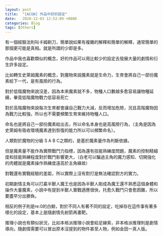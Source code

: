 ```yaml
---
layout: post
title:  "[ACGN] 作品中好的設定"
date:   2020-12-03 12:52:09 +0800
categories: Blog
tags: [Others]
---
```



有一個經驗法則叫卡姆剃刀，簡單說如果有複雜的解釋和簡單的解釋，通常簡單的那個更可能是真相。就是所謂的少即是多。

作品中我也喜歡類似的概念，好的作品可以用比較少的設定去發展大量的劇情和衍生許多設定。

比如轉生史萊姆魔素的概念，對魔物來說魔素就是生命力，生育會將自己一部份魔素給下一代，是有風險的行為。

對於低階魔物來說沒差，因為本來魔素就不多，物種人口數越多愈容易讓物種延續，畢竟低階魔物戰力低容易死亡

對於高階魔物來說每次生育都會讓自己戰力大減，反而增加危險，況且高階魔物因為戰力比較強，所以也不需要頻繁生育來維持物種人口。

命名也是將自己一部份魔素給出去，所以命名本身也是高風險行為，（主角是因為史萊姆有吸收環境魔素達到恢復的能力所以可以頻繁命名）。

 人類對於魔物的分級 S A B C之類的，是基於魔素量作為判斷依據。

但是魔素量不能作為實際戰鬥力指標，因為還有技能熟練度問題，魔素的控制精細度和技能熟練程度對於戰鬥影響更大，（白老可以騙過主角的魔力感知、切開強化的肉體就是魔素操作熟練度遠高於主角緣故）

對戰還有實戰經驗的差距，所以實際上沒有對打是無法確認對方的實力。

初期劇情主角可以打贏半獸人魔王也是因為半獸人剛成為魔王還不熟悉這個身體和操作大量魔素，小說中有提到半獸人實戰適應很快，托愈久戰鬥只會愈困難，所以要盡早分出勝負。



相反的例子則是re:0的白鯨，對於不同人有著不同的設定，吃掉存在這件事有著多樣化的設定，基本上是隨劇情先射箭再畫靶。

推理小說也有類似狀況，比如本格派推理小說會給足線索，非本格派推理則是劇情導向，隨劇情需要可以冒出原本沒提到的物件甚至人物，例如金田一真人版。